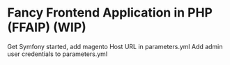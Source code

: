Fancy Frontend Application in PHP (FFAIP) (WIP)
========

Get Symfony started, add magento Host URL in parameters.yml
Add admin user credentials to parameters.yml


